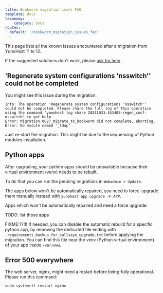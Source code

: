 ```yaml
---
title: Bookworm migration isues FAQ
template: docs
taxonomy:
    category: docs
routes:
  default: '/bookworm_migration_issues_faq'
---
```


This page lists all the known issues encountered after a migration from YunoHost 11 to 12.

If the suggested solutions don't work, please [ask for help](/help).

## 'Regenerate system configurations 'nsswitch'' could not be completed

You might see this issue during the migration:
```
Info: The operation 'Regenerate system configurations 'nsswitch'' could not be completed. Please share the full log of this operation using the command 'yunohost log share 20241031-163408-regen_conf-nsswitch' to get help
Error: Migration 0027_migrate_to_bookworm did not complete, aborting. Error: No module named '_ldap'
```
Just re-start the migration. This might be due to the sequencing of Python modules installation.


## Python apps

After upgrading, your python apps should be unavailable because their virtual environment (venv) needs to be rebuilt.

To do that you can run the pending migrations in `Webadmin > Update`. 

The apps below won't be automatically repaired, you need to force-upgrade them manually instead with `yunohost app upgrade -F APP`.

Apps which won't be automatically repaired and need a force upgrade:

TODO: list those apps

FIXME:??!!! If needed, you can disable the automatic rebuild for a specific python app, by removing the dedicated file ending with `.requirements_backup_for_bullseye_upgrade.txt` before applying the migration. You can find this file near the venv (Python virtual environment) of your app inside `/var/www`.

## Error 500 everywhere

The web server, nginx, might need a restart before being fully operational. Please run this command:

```
sudo systemctl restart nginx
```


<!-- ### Can't run the migration due to `libc6-dev : Breaks: libgcc-8-dev issue`

Note: This issue should be resolved in `yunohost_version`: `4.4.2.13`
You have an app that depends on the `build-essential` package.

See this [solution](https://forum.yunohost.org/t/migration-to-11-wont-start-libc6-dev-breaks-libgcc-8-dev/20617/42) to fix it manually

### DNSmasq is not running anymore

We haven't yet found  solution for this issue.

### No ethernet connexion after rebooting following a migration on a Raspberry Pi 4

! If you have not yet rebooted your server, don't do it (we are looking for a solution). This will avoid you the use of a keyboard and screen.

We found this in the Raspberry Pi documentation

> when the dhcpcd5 package is updated to the latest version (1:8.1.2-1+rpt1 -> 1:8.1.2-1+rpt2), the Raspberry Pi will fail to obtain a DHCP IP address following the next reboot or startup. This problem can be avoided by disabling and re-enabling the "System Options -> Network at Boot" option using the latest raspi-config after the dhcpcd5 package has been updated and prior to the system being shutdown or rebooted

If you are using a Raspberry Pi 4 (or maybe 3), see this [solution](https://forum.yunohost.org/t/aucun-acces-a-internet-suite-a-migration-4-4-to-11-depuis-raspberry-pi-4-pi-400/20652/17)

### Restore ynh4 backup onto a fresh ynh11

If you can't restore your app but your system has been restored, you probably should use the regen conf to fix the nginx issues:

```bash
yunohost tools regenconf nginx --force
```

After that you should be able to restore your apps. Don't forget to force upgrade them if you have 502 errors. -->
